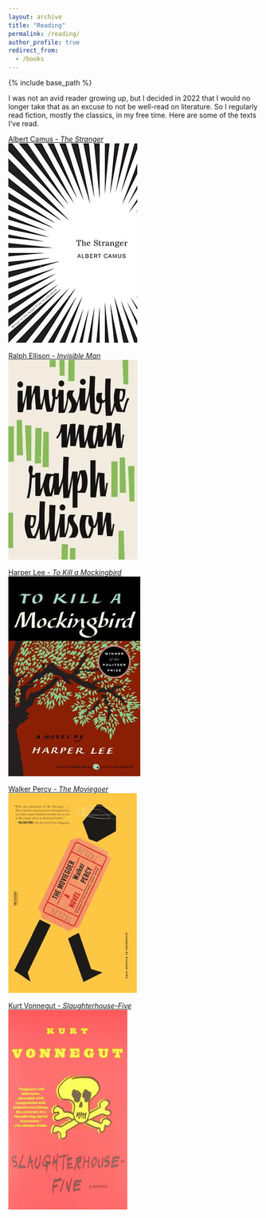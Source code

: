 ```yaml
---
layout: archive
title: "Reading"
permalink: /reading/
author_profile: true
redirect_from:
  - /books
---
```


{% include base_path %}

I was not an avid reader growing up, but I decided in 2022 that I would no longer take that as an excuse to not be well-read on literature. So I regularly read fiction, mostly the classics, in my free time. Here are some of the texts I’ve read.

[Albert Camus - _The Stranger_](https://bookshop.org/p/books/the-stranger-albert-camus/15564796?ean=9780679720201)
<br/><img src='/images/stranger.jpg'>

[Ralph Ellison - _Invisible Man_](https://bookshop.org/p/books/invisible-man-ralph-ellison/6697209?ean=9780679732761)
<br/><img src='/images/invisible-man.jpg'>

[Harper Lee - _To Kill a Mockingbird_](https://bookshop.org/p/books/to-kill-a-mockingbird-harper-lee/266047?ean=9780060935467)
<br/><img src='/images/mockingbird.jpg'>

[Walker Percy - _The Moviegoer_](https://bookshop.org/p/books/the-moviegoer-walker-percy/1408221?ean=9780374214524)
<br/><img src='/images/moviegoer.jpg'>

[Kurt Vonnegut - _Slaughterhouse-Five_](https://bookshop.org/p/books/slaughterhouse-five-or-the-children-s-crusade-a-duty-dance-with-death-kurt-vonnegut/15551258?ean=9780440180296)
<br/><img src='/images/slaughterhouse.jpg'>